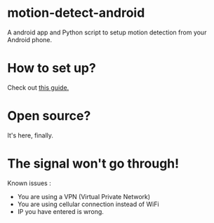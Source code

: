# motion-detect-android
A android app and Python script to setup motion detection from your Android phone.

# How to set up?
Check out [this guide.](https://normanfr.notion.site/Set-Up-0e902cefedf548dc8382d4459c08ef7d)


# Open source?

It's here, finally.

# The signal won't go through!

Known issues :
- You are using a VPN (Virtual Private Network)
- You are using cellular connection instead of WiFi
- IP you have entered is wrong.
